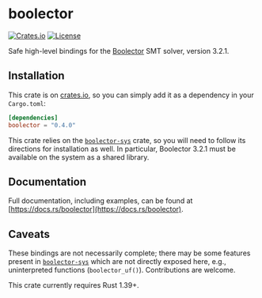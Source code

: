 # boolector

[![Crates.io](https://img.shields.io/crates/v/boolector.svg)](https://crates.io/crates/boolector)
[![License](https://img.shields.io/badge/license-MIT-blue.svg)](https://raw.githubusercontent.com/cdisselkoen/boolector-rs/master/LICENSE)

Safe high-level bindings for the [Boolector] SMT solver, version 3.2.1.

## Installation

This crate is on [crates.io](https://crates.io/crates/boolector), so you can
simply add it as a dependency in your `Cargo.toml`:
```toml
[dependencies]
boolector = "0.4.0"
```

This crate relies on the [`boolector-sys`] crate, so you will need to follow
its directions for installation as well. In particular, Boolector 3.2.1 must
be available on the system as a shared library.

[Boolector]: https://boolector.github.io
[`boolector-sys`]: https://crates.io/crates/boolector-sys

## Documentation

Full documentation, including examples, can be found at
[https://docs.rs/boolector](https://docs.rs/boolector).

## Caveats

These bindings are not necessarily complete; there may be some features
present in [`boolector-sys`] which are not directly exposed here, e.g.,
uninterpreted functions (`boolector_uf()`). Contributions are welcome.

This crate currently requires Rust 1.39+.
